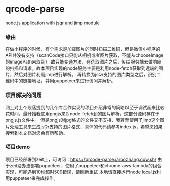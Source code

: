 # qrcode-parse
node.js application with jsqr and jimp module

### 缘由
在做小程序的时候，有个需求是加载图片的同时扫描二维码，但是微信小程序的API并没有支持（scanCode接口只能从相机或者图片获取，不能从chooseImage的imagePath来取到）
故只能变通方法，在选取图片之后，传给服务端去做响应的扫描和请求。故本项目实现的node服务主要是利用node-fetch获取到远端的图片，然后对图片利用jimp进行解析。
再转换为jsQr支持的图片类型之后，识别二维码中的链接地址，并用puppeteer来进行访问并解析。

### 项目解决的问题
网上对上个段落提到的几个库合作实现的项目介绍非常的简略以至于调试起来比较花时间，最开始我使用pngjs来对node-fetch到的图片解析，这部分源码存在于pngjs.js文件中。
但是pngjs对jpg格式的文件又不支持，我转而使用了jimp这个图片处理工具来生成jsQr支持的图片格式，具体的代码请参考index.js，希望您如果搜索到本文档对您会有所帮助。

### 项目demo
项目已经部署到zeit上，可访问：https://qrcode-parse.jarbozhang.now.sh/
由于zeit没办法部署puppeteer，使用了puppeteer和chrome-aws-lambda的组合实现，可能遇到10秒超时500错误，请刷新重试
本地请直接运行node local.js利用puppeteer来完成操作。
